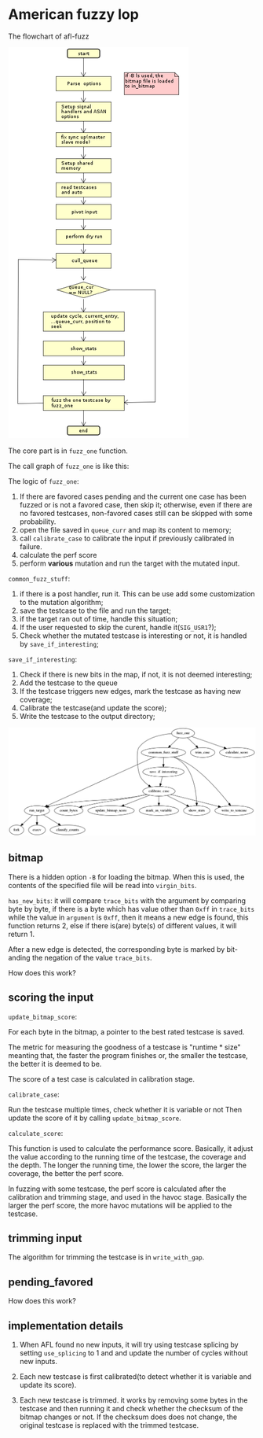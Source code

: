 # American fuzzy lop

The flowchart of afl-fuzz

![flowchart of afl fuzz](./afl-fuzz-flowchart.png)

The core part is in `fuzz_one` function.

The call graph of `fuzz_one` is like this:

The logic of `fuzz_one`:
1. If there are favored cases pending and the current one case
   has been fuzzed or is not a favored case, then skip it; otherwise,
   even if there are no favored testcases, non-favored cases still can
   be skipped with some probability.
2. open the file saved in `queue_curr` and map its content to memory;
3. call `calibrate_case` to calibrate the input if previously calibrated in failure.
4. calculate the perf score
5. perform **various** mutation and run the target with the mutated input.


`common_fuzz_stuff`:
1. if there is a post handler, run it. This can be use add some customization
   to the mutation algorithm;
2. save the testcase to the file and run the target;
3. if the target ran out of time, handle this situation;
4. If the user requested to skip the curent, handle it(`SIG_USR1`?);
5. Check whether the mutated testcase is interesting or not, it is handled
   by `save_if_interesting`;

`save_if_interesting`:
1. Check if there is new bits in the map, if not, it is not deemed interesting;
2. Add the testcase to the queue
3. If the testcase triggers new edges, mark the testcase as having new coverage;
4. Calibrate the testcase(and update the score);
5. Write the testcase to the output directory;


![call graph of fuzz_one](./afl-fuzz_cg_fuzz_one.png)

## bitmap

There is a hidden option `-B` for loading the bitmap.
When this is used, the contents of the specified file
will be read into `virgin_bits`.


`has_new_bits`: it will compare `trace_bits` with the argument
by comparing byte by byte, if there is a byte which has
value other than `0xff` in `trace_bits` while the value in
`argument` is `0xff`, then it means a new edge is found,
this function returns 2, else if there is(are) byte(s)
of different values, it will return 1.

After a new edge is detected, the corresponding byte is marked
by bit-anding the negation of the value `trace_bits`.

How does this work?

## scoring the input

`update_bitmap_score`:

For each byte in the bitmap, a pointer to the best rated testcase
is saved.

The metric for measuring the goodness of a testcase is "runtime * size"
meanting that, the faster the program finishes or, the smaller the testcase,
the better it is deemed to be.

The score of a test case is calculated in calibration stage.

`calibrate_case`:

Run the testcase multiple times, check whether it is variable or not
Then update the score of it by calling `update_bitmap_score`.

`calculate_score`:

This function is used to calculate the performance score.
Basically, it adjust the value according to the running time
of the testcase, the coverage and the depth.  The longer the running time,
the lower the score, the larger the coverage, the better the
perf score.

In fuzzing with some testcase, the perf score is calculated after
the calibration and trimming stage, and used in the havoc stage.
Basically the larger the perf score, the more havoc mutations will
be applied to the testcase.


## trimming input

The algorithm for trimming the testcase is in `write_with_gap`.

## pending_favored

How does this work?



## implementation details

1. When AFL found no new inputs, it will try using testcase splicing
   by setting `use_splicing` to 1 and and update the number of cycles
   without new inputs.

2. Each new testcase is first calibrated(to detect whether it is variable
   and update its score).

3. Each new testcase is trimmed. it works by removing some bytes in the
   testcase and then running it and check whether the checksum of the bitmap
   changes or not. If the checksum does does not change, the original testcase
   is replaced with the trimmed testcase.
